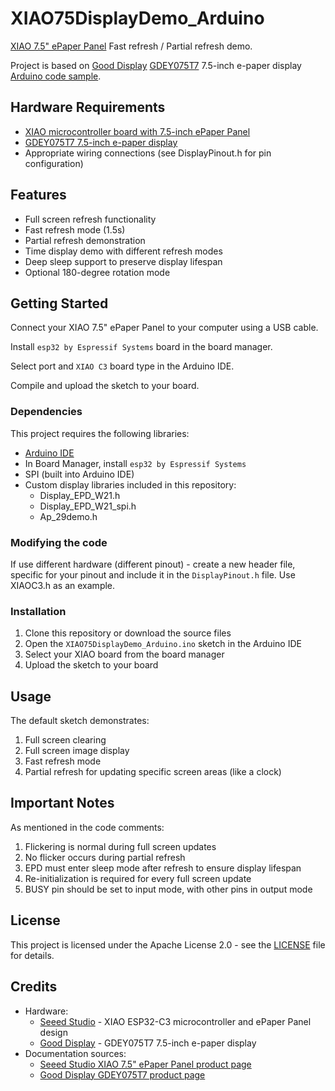 # XIAO75DisplayDemo_Arduino

[XIAO 7.5" ePaper Panel](https://www.seeedstudio.com/XIAO-7-5-ePaper-Panel-p-6416.html) Fast refresh / Partial refresh demo.

Project is based on [Good Display](https://www.good-display.com) [GDEY075T7](https://www.good-display.com/product/396.html) 7.5-inch e-paper display [Arduino code sample](https://www.good-display.com/companyfile/687.html).


## Hardware Requirements

- [XIAO microcontroller board with 7.5-inch ePaper Panel](https://www.seeedstudio.com/XIAO-7-5-ePaper-Panel-p-6416.html)
- [GDEY075T7 7.5-inch e-paper display](https://www.good-display.com/product/396.html)
- Appropriate wiring connections (see DisplayPinout.h for pin configuration)

## Features

- Full screen refresh functionality
- Fast refresh mode (1.5s)
- Partial refresh demonstration
- Time display demo with different refresh modes
- Deep sleep support to preserve display lifespan
- Optional 180-degree rotation mode

## Getting Started

Connect your XIAO 7.5" ePaper Panel to your computer using a USB cable.

Install `esp32 by Espressif Systems` board in the board manager.

Select port and `XIAO C3` board type in the Arduino IDE.

Compile and upload the sketch to your board.

### Dependencies

This project requires the following libraries:
- [Arduino IDE](https://www.arduino.cc/en/software)
- In Board Manager, install `esp32 by Espressif Systems`
- SPI (built into Arduino IDE)
- Custom display libraries included in this repository:
  - Display_EPD_W21.h
  - Display_EPD_W21_spi.h
  - Ap_29demo.h

### Modifying the code

If use different hardware (different pinout) - create a new header file, specific for your pinout and include it in the `DisplayPinout.h` file. Use XIAOC3.h as an example.

### Installation

1. Clone this repository or download the source files
2. Open the `XIAO75DisplayDemo_Arduino.ino` sketch in the Arduino IDE
3. Select your XIAO board from the board manager
4. Upload the sketch to your board

## Usage

The default sketch demonstrates:
1. Full screen clearing
2. Full screen image display
3. Fast refresh mode
4. Partial refresh for updating specific screen areas (like a clock)

## Important Notes

As mentioned in the code comments:
1. Flickering is normal during full screen updates
2. No flicker occurs during partial refresh
3. EPD must enter sleep mode after refresh to ensure display lifespan
4. Re-initialization is required for every full screen update
5. BUSY pin should be set to input mode, with other pins in output mode

## License

This project is licensed under the Apache License 2.0 - see the [LICENSE](LICENSE) file for details.

## Credits

- Hardware:
  - [Seeed Studio](https://www.seeedstudio.com) - XIAO ESP32-C3 microcontroller and ePaper Panel design
  - [Good Display](https://www.good-display.com) - GDEY075T7 7.5-inch e-paper display
- Documentation sources:
  - [Seeed Studio XIAO 7.5" ePaper Panel product page](https://www.seeedstudio.com/XIAO-7-5-ePaper-Panel-p-6416.html)
  - [Good Display GDEY075T7 product page](https://www.good-display.com/product/396.html)

